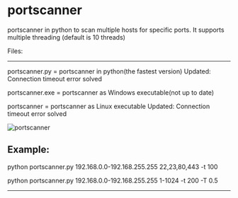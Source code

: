 # portscanner
portscanner in python to scan multiple hosts for specific ports.
It supports multiple threading (default is 10 threads)

Files:

--------------------------------------------------------------------------------

portscanner.py =  portscanner in python(the fastest version)
                  Updated: Connection timeout error solved

portscanner.exe = portscanner as Windows executable(not up to date)

portscanner =     portscanner as Linux executable
                  Updated: Connection timeout error solved

![portscanner](https://user-images.githubusercontent.com/121404035/219865746-b3d634e7-47f5-4e8f-a490-244c69cb460c.png)


Example:
--------------------------------------------------------------------------------

python portscanner.py 192.168.0.0-192.168.255.255 22,23,80,443 -t 100

python portscanner.py 192.168.0.0-192.168.255.255 1-1024 -t 200 -T 0.5

--------------------------------------------------------------------------------

